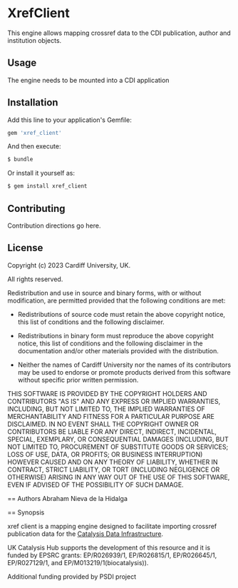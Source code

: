 # XrefClient
This engine allows mapping crossref data to the CDI publication, author and institution objects.


## Usage
The engine needs to be mounted into a CDI application

## Installation
Add this line to your application's Gemfile:

```ruby
gem 'xref_client'
```

And then execute:
```bash
$ bundle
```

Or install it yourself as:
```bash
$ gem install xref_client
```

## Contributing
Contribution directions go here.

## License
Copyright (c) 2023 Cardiff University, UK.

All rights reserved.

Redistribution and use in source and binary forms, with or without
modification, are permitted provided that the following conditions are met:

* Redistributions of source code must retain the above copyright notice,
  this list of conditions and the following disclaimer.

* Redistributions in binary form must reproduce the above copyright notice,
  this list of conditions and the following disclaimer in the documentation
  and/or other materials provided with the distribution.

* Neither the names of Cardiff University nor
  the names of its contributors may be used to endorse or promote products
  derived from this software without specific prior written permission.

THIS SOFTWARE IS PROVIDED BY THE COPYRIGHT HOLDERS AND CONTRIBUTORS "AS IS"
AND ANY EXPRESS OR IMPLIED WARRANTIES, INCLUDING, BUT NOT LIMITED TO, THE
IMPLIED WARRANTIES OF MERCHANTABILITY AND FITNESS FOR A PARTICULAR PURPOSE
ARE DISCLAIMED. IN NO EVENT SHALL THE COPYRIGHT OWNER OR CONTRIBUTORS BE
LIABLE FOR ANY DIRECT, INDIRECT, INCIDENTAL, SPECIAL, EXEMPLARY, OR
CONSEQUENTIAL DAMAGES (INCLUDING, BUT NOT LIMITED TO, PROCUREMENT OF
SUBSTITUTE GOODS OR SERVICES; LOSS OF USE, DATA, OR PROFITS; OR BUSINESS
INTERRUPTION) HOWEVER CAUSED AND ON ANY THEORY OF LIABILITY, WHETHER IN
CONTRACT, STRICT LIABILITY, OR TORT (INCLUDING NEGLIGENCE OR OTHERWISE)
ARISING IN ANY WAY OUT OF THE USE OF THIS SOFTWARE, EVEN IF ADVISED OF THE
POSSIBILITY OF SUCH DAMAGE.

== Authors
    Abraham Nieva de la Hidalga

== Synopsis

xref client is a mapping engine designed to facilitate importing crossref publication data for the [Catalysis Data Infrastructure](http://cdi.ukcatalysishub.org).

UK Catalysis Hub supports the development of this resource and it is funded by EPSRC grants: EP/R026939/1, EP/R026815/1, EP/R026645/1, EP/R027129/1, and EP/M013219/1(biocatalysis)).

Additional funding provided by PSDI project  
